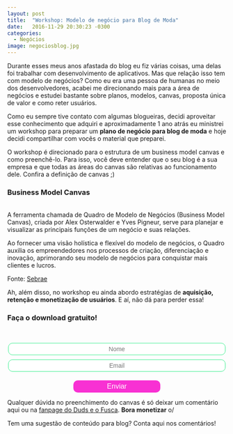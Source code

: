 ```yaml
---
layout: post
title:  "Workshop: Modelo de negócio para Blog de Moda"
date:   2016-11-29 20:30:23 -0300
categories:
  - Negócios
image: negociosblog.jpg
---
```


Durante esses meus anos afastada do blog eu fiz várias coisas, uma delas foi trabalhar com desenvolvimento de aplicativos. Mas que relação isso tem com modelo de negócios? Como eu era uma pessoa de humanas no meio dos desenvolvedores, acabei me direcionando mais para a área de negócios e estudei bastante sobre planos, modelos, canvas, proposta única de valor e como reter usuários.

Como eu sempre tive contato com algumas blogueiras, decidi aproveitar esse conhecimento que adquiri e aproximadamente 1 ano atrás eu ministrei um workshop para preparar um **plano de negócio para blog de moda** e hoje decidi compartilhar com vocês o material que preparei.

O workshop é direcionado para o estrutura de um business model canvas e como preenchê-lo. Para isso, você deve entender que o seu blog é a sua empresa e que todas as áreas do canvas são relativas ao funcionamento dele. Confira a definição de canvas ;)

### Business Model Canvas
<br>
A ferramenta chamada de Quadro de Modelo de Negócios (Business Model Canvas), criada por Alex Osterwalder e Yves Pigneur, serve para planejar e visualizar as principais funções de um negócio e suas relações.

Ao fornecer uma visão holística e flexível do modelo de negócios, o Quadro auxilia os empreendedores nos processos de criação, diferenciação e inovação, aprimorando seu modelo de negócios para conquistar mais clientes e lucros.

Fonte: [Sebrae](http://www.sebrae.com.br/sites/PortalSebrae/bis/quadro-de-modelo-de-negocios-para-criar-recriar-e-inovar,a6df0cc7f4217410VgnVCM2000003c74010aRCRD)

Ah, além disso, no workshop eu ainda abordo estratégias de **aquisição, retenção e monetização de usuários**. E aí, não dá para perder essa!

### Faça o download gratuito!
<br>
<style>
		.emailTxt {
			border: 1px solid #34EE8A;
			border-radius: 10px;
			background-color: white;
			width: 500px;
			color: #303030;
			text-align: center;
			padding: 5px;
			margin-bottom: 10px;
			font-size: 14px;

		}

		.centerAlign {
			text-align: center;
		}

		.sendButton { 
			width: 200px;
			border: 0;
			border-radius: 10px;
			background-color: #F831D3;
			color: white;
			text-align: center;
			padding: 5px;
			font-size: 16px;
			margin-top: 10px;

		}

		.hidden { 
			display: none;
		}

		.downloadA {
			font-size: 24px;
			color: #34EE8A;
			text-decoration: none;
			padding-top: 10px;

		}

</style>


<p class="centerAlign">
	<input type="text" class="emailTxt" id="nameInput" placeholder="Nome"><br>
	<input type="text" class="emailTxt" id="emailInput" placeholder="Email"><br>
	<button class="sendButton" id="sendBtn">Enviar</button></p>

<div class="download hidden" id="downloadDiv">
	<p class="centerAlign"><a class="downloadA" href="http://dudseofusca.com/arquivos/bmcanvas_dudseofusca.pdf">Clique para fazer download</a></p>
</div>

<script src="https://www.gstatic.com/firebasejs/3.6.2/firebase.js"></script>
<script>
  // Initialize Firebase
  var config = {
    apiKey: "AIzaSyAGNKdjRHKUP0aakrxVeXLxTu_eQghz5M0",
    authDomain: "leads-duds-e-o-fusca.firebaseapp.com",
    databaseURL: "https://leads-duds-e-o-fusca.firebaseio.com",
    storageBucket: "",
    messagingSenderId: "793449281415"
  };
  firebase.initializeApp(config);

var download = document.querySelector('#downloadDiv')
var button = document.querySelector('#sendBtn')

document.querySelector('#sendBtn').addEventListener('click', function() {
 	download.classList.remove('hidden');
	button.classList.add('hidden');
 });

var name = document.querySelector('#nameInput')
var email = document.querySelector('#emailInput')

document.querySelector('#sendBtn').addEventListener('click', function() {
	firebase.database().ref().child('leads').push().set({
		name: document.querySelector('#nameInput').value,
		email: document.querySelector('#emailInput').value, 
	});
});
</script>

Qualquer dúvida no preenchimento do canvas é só deixar um comentário aqui ou na [fanpage do Duds e o Fusca](https://www.facebook.com/dudseofusca/). **Bora monetizar** o/

Tem uma sugestão de conteúdo para blog? Conta aqui nos comentários!
